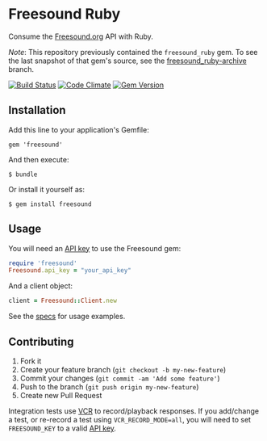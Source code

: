 # Freesound Ruby

Consume the [Freesound.org](http://www.freesound.org) API with Ruby.

_Note_: This repository previously contained the `freesound_ruby` gem. To see the last snapshot of that gem's source, see the [freesound\_ruby-archive](https://github.com/alexgenco/freesound-ruby/pull/new/freesound_ruby-archive) branch.

[![Build Status](https://travis-ci.org/alexgenco/freesound-ruby.png)](https://travis-ci.org/alexgenco/freesound_ruby)
[![Code Climate](https://codeclimate.com/github/alexgenco/freesound-ruby.png)](https://codeclimate.com/github/alexgenco/freesound_ruby)
[![Gem Version](https://badge.fury.io/rb/freesound.png)](http://badge.fury.io/rb/freesound)

## Installation

Add this line to your application's Gemfile:

    gem 'freesound'

And then execute:

    $ bundle

Or install it yourself as:

    $ gem install freesound

## Usage

You will need an [API key](http://www.freesound.org/api/apply) to use the Freesound gem:

```ruby
require 'freesound'
Freesound.api_key = "your_api_key"
```

And a client object:

```ruby
client = Freesound::Client.new
```

See the [specs](spec/freesound/client_spec.rb) for usage examples.

## Contributing

1. Fork it
2. Create your feature branch (`git checkout -b my-new-feature`)
3. Commit your changes (`git commit -am 'Add some feature'`)
4. Push to the branch (`git push origin my-new-feature`)
5. Create new Pull Request

Integration tests use [VCR](https://github.com/vcr/vcr) to record/playback responses. If you add/change a test, or re-record a test using `VCR_RECORD_MODE=all`, you will need to set `FREESOUND_KEY` to a valid [API key](http://www.freesound.org/api/apply).
